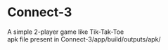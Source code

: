 # Connect-3
A simple 2-player game like Tik-Tak-Toe
</br>
apk file present in Connect-3/app/build/outputs/apk/
